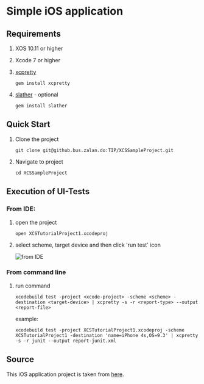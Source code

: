 Simple iOS application 
======================


Requirements
------------
1. XOS 10.11 or higher
2. Xcode 7 or higher
3. [xcpretty] 
	
	```
	gem install xcpretty
	```

4. [slather] - optional
	
	```
	gem install slather
	```

Quick Start
-----------
1. Clone the project

	```
	git clone git@github.bus.zalan.do:TIP/XCSSampleProject.git
	```

2. Navigate to project

	```
	cd XCSSampleProject
	```

Execution of UI-Tests
---------------------
### From IDE:
1. open the project

	```
	open XCSTutorialProject1.xcodeproj
	```

2. select scheme, target device and then click 'run test' icon
	
	![][IDE]

### From command line
1. run command 
	
	```
	xcodebuild test -project <xcode-project> -scheme <scheme> -destination <target-device> | xcpretty -s -r <report-type> --output <report-file>
	```

	example:

	```
	xcodebuild test -project XCSTutorialProject1.xcodeproj -scheme XCSTutorialProject1 -destination 'name=iPhone 4s,OS=9.3' | xcpretty -s -r junit --output report-junit.xml
	```

Source
------
This iOS application project is taken from [here].
	
[IDE]: <img/ide.png> "from IDE"
[xcpretty]: <https://github.com/vickeryj/XCPretty>
[slather]: <https://github.com/SlatherOrg/slather>
[here]: <https://github.com/czechboy0/XCSTutorialProject1>
